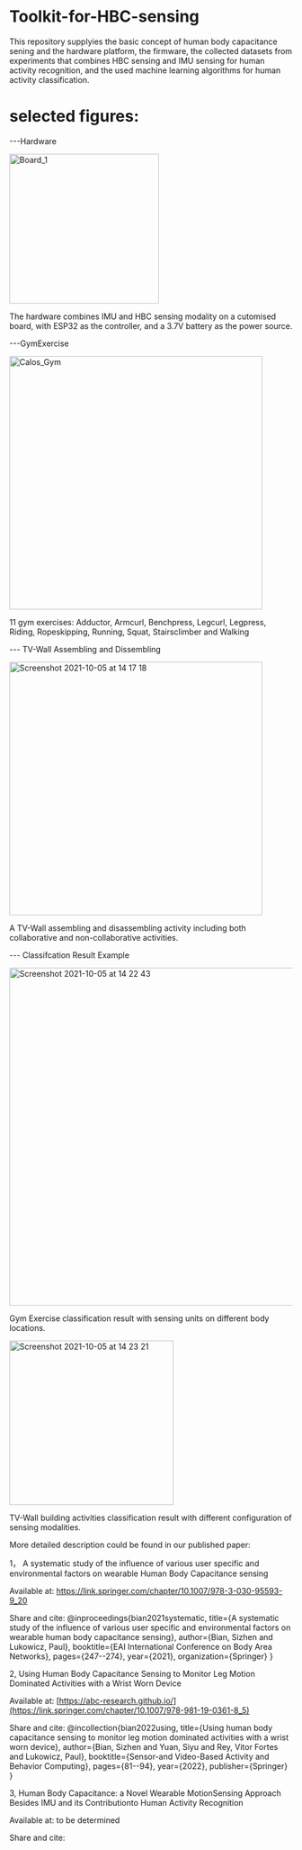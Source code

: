 # Toolkit-for-HBC-sensing
This repository supplyies the basic concept of human body capacitance sening and the hardware platform, the firmware, the collected datasets from experiments that combines HBC sensing and IMU sensing for human activity recognition, and the used machine learning algorithms for human activity classification. 


# selected figures:

---Hardware

<img width="266" alt="Board_1" src="https://user-images.githubusercontent.com/12549420/136019960-b8bdf3e0-5ddf-455c-8c63-4a171c2dda4a.png" >

The hardware combines IMU and HBC sensing modality on a cutomised board, with ESP32 as the controller, and a 3.7V battery as the power source. 

---GymExercise

<img width="450" alt="Calos_Gym" src="https://user-images.githubusercontent.com/12549420/136020221-a32689d2-7c01-42a5-8b1c-68694b6b18b8.png" >

11 gym exercises: Adductor, Armcurl, Benchpress, Legcurl, Legpress, Riding, Ropeskipping, Running, Squat, Stairsclimber and Walking

--- TV-Wall Assembling and Dissembling

<img width="450" alt="Screenshot 2021-10-05 at 14 17 18" src="https://user-images.githubusercontent.com/12549420/136020676-b11e646e-c842-406d-bfa7-7066ad29c571.png"  >

A TV-Wall assembling and disassembling activity including both collaborative and non-collaborative activities.


--- Classifcation Result Example

<img width="600" alt="Screenshot 2021-10-05 at 14 22 43" src="https://user-images.githubusercontent.com/12549420/136021710-d045e318-1fff-47cc-8626-19b3f9f696c9.png" >

Gym Exercise classification result with sensing units on different body locations.

<img width="292" alt="Screenshot 2021-10-05 at 14 23 21" src="https://user-images.githubusercontent.com/12549420/136021780-874b06c1-089b-4d96-9c78-fdc670fe4bfe.png" >

TV-Wall building activities classification result with different configuration of sensing modalities.




More detailed description could be found in our published paper:



1， A systematic study of the influence of various user specific and environmental factors on wearable Human Body Capacitance sensing

Available at: https://link.springer.com/chapter/10.1007/978-3-030-95593-9_20

Share and cite:
@inproceedings{bian2021systematic,
  title={A systematic study of the influence of various user specific and environmental factors on wearable human body capacitance sensing},
  author={Bian, Sizhen and Lukowicz, Paul},
  booktitle={EAI International Conference on Body Area Networks},
  pages={247--274},
  year={2021},
  organization={Springer}
}


2, Using Human Body Capacitance Sensing to Monitor Leg Motion Dominated Activities with a Wrist Worn Device

Available at: [https://abc-research.github.io/](https://link.springer.com/chapter/10.1007/978-981-19-0361-8_5)

Share and cite: 
@incollection{bian2022using,
  title={Using human body capacitance sensing to monitor leg motion dominated activities with a wrist worn device},
  author={Bian, Sizhen and Yuan, Siyu and Rey, Vitor Fortes and Lukowicz, Paul},
  booktitle={Sensor-and Video-Based Activity and Behavior Computing},
  pages={81--94},
  year={2022},
  publisher={Springer}
}


3, Human Body Capacitance: a Novel Wearable MotionSensing Approach Besides IMU and its Contributionto Human Activity Recognition

Available at: to be determined

Share and cite: 



